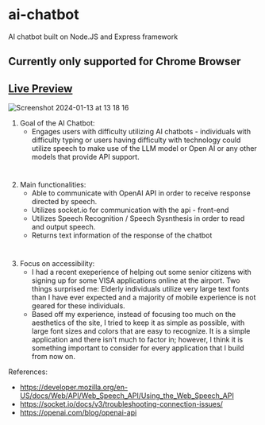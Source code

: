 # ai-chatbot
AI chatbot built on Node.JS and Express framework

## Currently only supported for Chrome Browser
## <a href="https://ai-chatbot-hx0o.onrender.com/">Live Preview</a>

![Screenshot 2024-01-13 at 13 18 16](https://github.com/sehyunlee217/ai-chatbot/assets/121660178/dc537401-0397-474a-984c-3c46b8dd68c3)

1. Goal of the AI Chatbot:
   - Engages users with difficulty utilizing AI chatbots - individuals with difficulty typing or users having difficulty with technology could utilize speech to make use of the LLM model or Open AI or any other models that provide API support.
#
2. Main functionalities: 
   - Able to communicate with OpenAI API in order to receive response directed by speech.
   - Utilizes socket.io for communication with the api - front-end
   - Utilizes Speech Recognition / Speech Sysnthesis in order to read and output speech.
   - Returns text information of the response of the chatbot 
#
3. Focus on accessibility:
   - I had a recent exeperience of helping out some senior citizens with signing up for some VISA applications online at the airport. Two things surprised me: Elderly individuals utilize very large text fonts than I have ever expected and a majority of mobile experience is not geared for these individuals.
   - Based off my experience, instead of focusing too much on the aesthetics of the site, I tried to keep it as simple as possible, with large font sizes and colors that are easy to recognize. It is a simple application and there isn't much to factor in; however, I think it is something important to consider for every application that I build from now on.
   
References: 
   - https://developer.mozilla.org/en-US/docs/Web/API/Web_Speech_API/Using_the_Web_Speech_API
   - https://socket.io/docs/v3/troubleshooting-connection-issues/
   - https://openai.com/blog/openai-api
